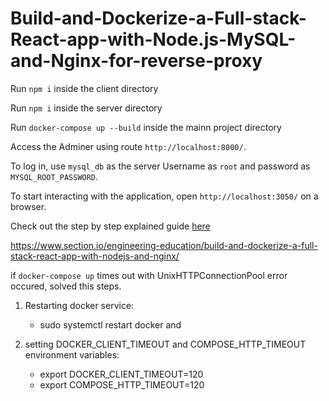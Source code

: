 # Build-and-Dockerize-a-Full-stack-React-app-with-Node.js-MySQL-and-Nginx-for-reverse-proxy

Run `npm i` inside the client directory

Run `npm i` inside the server directory

Run `docker-compose up --build` inside the mainn project directory

Access the Adminer using route `http://localhost:8000/`.


To log in, use `mysql_db` as the server Username as `root` and password as `MYSQL_ROOT_PASSWORD`.

To start interacting with the application, open `http://localhost:3050/` on a browser.

Check out the step by step explained guide [here](https://www.section.io/engineering-education/build-and-dockerize-a-full-stack-react-app-with-nodejs-and-nginx/)

https://www.section.io/engineering-education/build-and-dockerize-a-full-stack-react-app-with-nodejs-and-nginx/

if `docker-compose up` times out with UnixHTTPConnectionPool error occured, solved this steps.
1. Restarting docker service:
   - sudo systemctl restart docker
and 
2. setting DOCKER_CLIENT_TIMEOUT and COMPOSE_HTTP_TIMEOUT environment variables:

   - export DOCKER_CLIENT_TIMEOUT=120
   - export COMPOSE_HTTP_TIMEOUT=120
